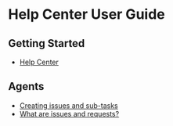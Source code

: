 # Help Center User Guide

## Getting Started

- [Help Center](https://gudgk.atlassian.net/servicedesk/customer/portal/3)

## Agents

- [Creating issues and sub-tasks](https://confluence.atlassian.com/jiracoreserver/creating-issues-and-sub-tasks-939937904.html)
- [What are issues and requests?](https://support.atlassian.com/jira-service-management-cloud/docs/what-are-issues-and-requests/)